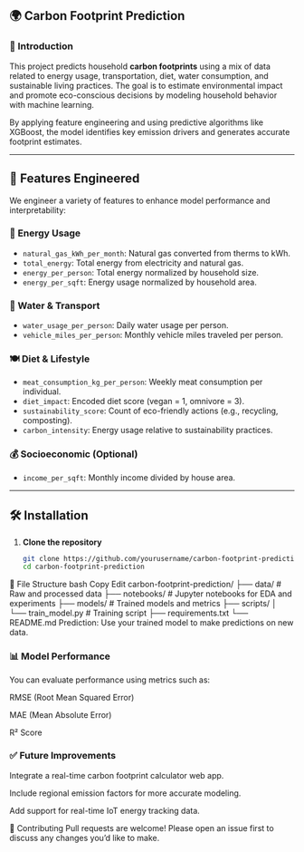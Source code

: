 ## 🌍 Carbon Footprint Prediction

### 📘 Introduction

This project predicts household **carbon footprints** using a mix of data related to energy usage, transportation, diet, water consumption, and sustainable living practices. The goal is to estimate environmental impact and promote eco-conscious decisions by modeling household behavior with machine learning.

By applying feature engineering and using predictive algorithms like XGBoost, the model identifies key emission drivers and generates accurate footprint estimates.

---

## 🧠 Features Engineered

We engineer a variety of features to enhance model performance and interpretability:

### 🔌 Energy Usage
- `natural_gas_kWh_per_month`: Natural gas converted from therms to kWh.
- `total_energy`: Total energy from electricity and natural gas.
- `energy_per_person`: Total energy normalized by household size.
- `energy_per_sqft`: Energy usage normalized by household area.

### 🚿 Water & Transport
- `water_usage_per_person`: Daily water usage per person.
- `vehicle_miles_per_person`: Monthly vehicle miles traveled per person.

### 🍽️ Diet & Lifestyle
- `meat_consumption_kg_per_person`: Weekly meat consumption per individual.
- `diet_impact`: Encoded diet score (vegan = 1, omnivore = 3).
- `sustainability_score`: Count of eco-friendly actions (e.g., recycling, composting).
- `carbon_intensity`: Energy usage relative to sustainability practices.

### 💰 Socioeconomic (Optional)
- `income_per_sqft`: Monthly income divided by house area.

---

## 🛠️ Installation

1. **Clone the repository**
   ```bash
   git clone https://github.com/yourusername/carbon-footprint-prediction.git
   cd carbon-footprint-prediction

📂 File Structure
bash
Copy
Edit
carbon-footprint-prediction/
├── data/                     # Raw and processed data
├── notebooks/                # Jupyter notebooks for EDA and experiments
├── models/                   # Trained models and metrics
├── scripts/
│   └── train_model.py           # Training script
├── requirements.txt
└── README.md
Prediction:
Use your trained model to make predictions on new data.

### 📊 Model Performance
You can evaluate performance using metrics such as:

RMSE (Root Mean Squared Error)

MAE (Mean Absolute Error)

R² Score

### ✅ Future Improvements
Integrate a real-time carbon footprint calculator web app.

Include regional emission factors for more accurate modeling.

Add support for real-time IoT energy tracking data.

🤝 Contributing
Pull requests are welcome! Please open an issue first to discuss any changes you’d like to make.
